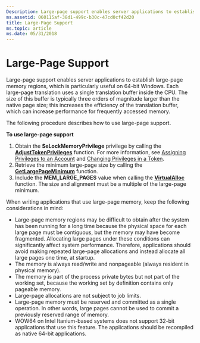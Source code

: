 ```yaml
---
Description: Large-page support enables server applications to establish large-page memory regions, which is particularly useful on 64-bit Windows.
ms.assetid: 060115af-38d1-499c-b30c-47cd0cf42d20
title: Large-Page Support
ms.topic: article
ms.date: 05/31/2018
---
```


# Large-Page Support

Large-page support enables server applications to establish large-page memory regions, which is particularly useful on 64-bit Windows. Each large-page translation uses a single translation buffer inside the CPU. The size of this buffer is typically three orders of magnitude larger than the native page size; this increases the efficiency of the translation buffer, which can increase performance for frequently accessed memory.

The following procedure describes how to use large-page support.

**To use large-page support**

1.  Obtain the **SeLockMemoryPrivilege** privilege by calling the [**AdjustTokenPrivileges**](/windows/win32/api/securitybaseapi/nf-securitybaseapi-adjusttokenprivileges) function. For more information, see [Assigning Privileges to an Account](../secbp/assigning-privileges-to-an-account.md) and [Changing Privileges in a Token](../secbp/changing-privileges-in-a-token.md).
2.  Retrieve the minimum large-page size by calling the [**GetLargePageMinimum**](/windows/win32/api/memoryapi/nf-memoryapi-getlargepageminimum) function.
3.  Include the **MEM\_LARGE\_PAGES** value when calling the [**VirtualAlloc**](/windows/win32/api/memoryapi/nf-memoryapi-virtualalloc) function. The size and alignment must be a multiple of the large-page minimum.

When writing applications that use large-page memory, keep the following considerations in mind:

-   Large-page memory regions may be difficult to obtain after the system has been running for a long time because the physical space for each large page must be contiguous, but the memory may have become fragmented. Allocating large pages under these conditions can significantly affect system performance. Therefore, applications should avoid making repeated large-page allocations and instead allocate all large pages one time, at startup.
-   The memory is always read/write and nonpageable (always resident in physical memory).
-   The memory is part of the process private bytes but not part of the working set, because the working set by definition contains only pageable memory.
-   Large-page allocations are not subject to job limits.
-   Large-page memory must be reserved and committed as a single operation. In other words, large pages cannot be used to commit a previously reserved range of memory.
-   WOW64 on Intel Itanium-based systems does not support 32-bit applications that use this feature. The applications should be recompiled as native 64-bit applications.

 

 
